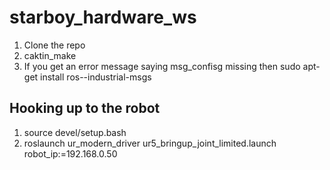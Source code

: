 # starboy_hardware_ws
1. Clone the repo
2. caktin_make
3. If you get an error message saying msg_confisg missing then
sudo apt-get install ros-<distro>-industrial-msgs

Hooking up to the robot
-----------------------
1. source devel/setup.bash
2. roslaunch ur_modern_driver ur5_bringup_joint_limited.launch robot_ip:=192.168.0.50
